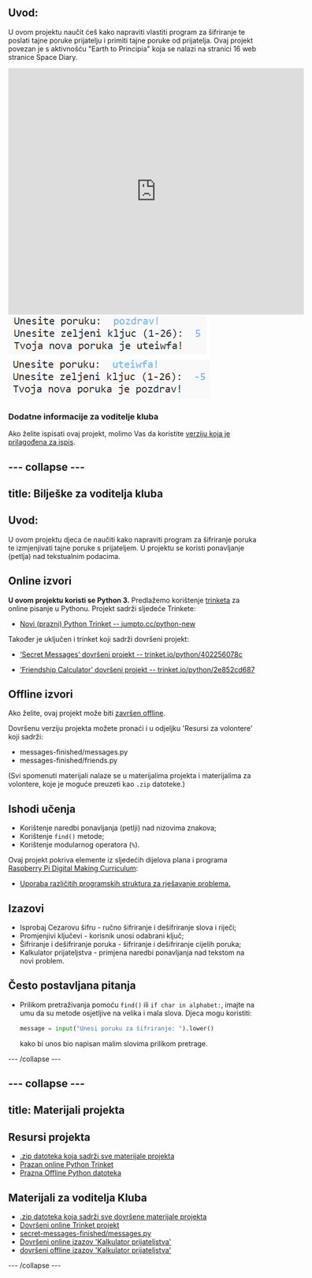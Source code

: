 ## Uvod:

U ovom projektu naučit ćeš kako napraviti vlastiti program za šifriranje te poslati tajne poruke prijatelju i primiti tajne poruke od prijatelja. Ovaj projekt povezan je s aktivnošću "Earth to Principia" koja se nalazi na stranici 16 web stranice Space Diary.

<div class="trinket">
  <iframe src="https://trinket.io/embed/python/402256078c?outputOnly=true&start=result" width="600" height="500" frameborder="0" marginwidth="0" marginheight="0" allowfullscreen>
  </iframe>
  <img src="images/messages-finished.png">
</div>

### Dodatne informacije za voditelje kluba

Ako želite ispisati ovaj projekt, molimo Vas da koristite [verziju koja je prilagođena za ispis](https://projects.raspberrypi.org/en/projects/secret-messages/print).

## \--- collapse \---

## title: Bilješke za voditelja kluba

## Uvod:

U ovom projektu djeca će naučiti kako napraviti program za šifriranje poruka te izmjenjivati tajne poruke s prijateljem. U projektu se koristi ponavljanje (petlja) nad tekstualnim podacima.

## Online izvori

**U ovom projektu koristi se Python 3.** Predlažemo korištenje [trinketa](https://trinket.io/) za online pisanje u Pythonu. Projekt sadrži sljedeće Trinkete:

* [Novi (prazni) Python Trinket -- jumpto.cc/python-new](http://jumpto.cc/python-new)

Također je uključen i trinket koji sadrži dovršeni projekt:

* [‘Secret Messages’ dovršeni projekt -- trinket.io/python/402256078c](https://trinket.io/python/402256078c)

* [‘Friendship Calculator’ dovršeni projekt -- trinket.io/python/2e852cd687](https://trinket.io/python/2e852cd687)

## Offline izvori

Ako želite, ovaj projekt može biti [završen offline](https://www.codeclubprojects.org/en-GB/resources/python-working-offline/).

Dovršenu verziju projekta možete pronaći i u odjeljku 'Resursi za volontere' koji sadrži:

* messages-finished/messages.py
* messages-finished/friends.py

(Svi spomenuti materijali nalaze se u materijalima projekta i materijalima za volontere, koje je moguće preuzeti kao `.zip` datoteke.)

## Ishodi učenja

* Korištenje naredbi ponavljanja (petlji) nad nizovima znakova;
* Korištenje `find()` metode;
* Korištenje modularnog operatora (`%`).

Ovaj projekt pokriva elemente iz sljedećih dijelova plana i programa [Raspberry Pi Digital Making Curriculum](http://rpf.io/curriculum):

* [Uporaba različitih programskih struktura za rješavanje problema.](https://www.raspberrypi.org/curriculum/programming/builder)

## Izazovi

* Isprobaj Cezarovu šifru - ručno šifriranje i dešifriranje slova i riječi;
* Promjenjivi ključevi - korisnik unosi odabrani ključ;
* Šifriranje i dešifriranje poruka - šifriranje i dešifriranje cijelih poruka;
* Kalkulator prijateljstva - primjena naredbi ponavljanja nad tekstom na novi problem.

## Često postavljana pitanja

* Prilikom pretraživanja pomoću `find()` ili `if char in alphabet:`, imajte na umu da su metode osjetljive na velika i mala slova. Djeca mogu koristiti:
    
    ```python
    message = input("Unesi poruku za šifriranje: ").lower()
    ```
    
    kako bi unos bio napisan malim slovima prilikom pretrage.

\--- /collapse \---

## \--- collapse \---

## title: Materijali projekta

## Resursi projekta

* [.zip datoteka koja sadrži sve materijale projekta](resources/secret-messages-project-resources.zip)
* [Prazan online Python Trinket](http://jumpto.cc/python-new)
* [Prazna Offline Python datoteka](resources/new-new.py)

## Materijali za voditelja Kluba

* [.zip datoteka koja sadrži sve dovršene materijale projekta](resources/secret-messages-volunteer-resources.zip)
* [Dovršeni online Trinket projekt](https://trinket.io/python/402256078c)
* [secret-messages-finished/messages.py](resources/secret-messages-finished-messages.py)
* [Dovršeni online izazov 'Kalkulator prijateljstva'](https://trinket.io/python/2e852cd687)
* [dovršeni offline izazov 'Kalkulator prijateljstva'](resources/friendship-calculator-finished-friends.py)

\--- /collapse \---